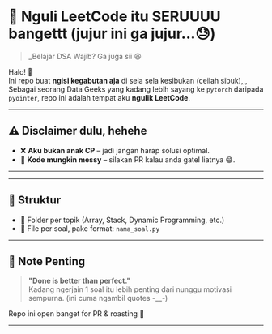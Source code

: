 # 🧠 Nguli LeetCode itu SERUUUU bangettt (jujur ini ga jujur...😓)

> _Belajar DSA Wajib? Ga juga sii 😆

Halo! 👋  
Ini repo buat **ngisi kegabutan aja** di sela sela kesibukan (ceilah sibuk),,,  
Sebagai seorang Data Geeks yang kadang lebih sayang ke `pytorch` daripada `pyointer`, repo ini adalah tempat aku **ngulik LeetCode**.

---

## ⚠️ Disclaimer dulu, hehehe

- ❌ **Aku bukan anak CP** – jadi jangan harap solusi optimal. 
- 🐛 **Kode mungkin messy** – silakan PR kalau anda gatel liatnya 😅.

---

---

## 🚀 Struktur

- 📂 Folder per topik (Array, Stack, Dynamic Programming, etc.)
- 📄 File per soal, pake format: `nama_soal.py`

---

## 📌 Note Penting

> **"Done is better than perfect."**  
> Kadang ngerjain 1 soal itu lebih penting dari nunggu motivasi sempurna. (ini cuma ngambil quotes -__-)

Repo ini open banget for PR & roasting 🫡

---